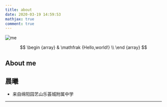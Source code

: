 ```yaml
---
title: about
date: 2020-03-19 14:59:53
mathjax: true
comment: true
---
```

![me](https://avatars.githubusercontent.com/u/78677516?s=400&u=ecb4efb1b3a8e369aa59914106ede3bcf8cc156d&v=4)

$$
\begin {array}
& \mathfrak {Hello,world!} \\
\end {array}
$$

## About me
 **晨曦**
---
+ 来自绵阳园艺山乐荟城附属中学
---
